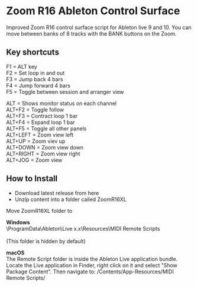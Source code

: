 # Zoom R16 Ableton Control Surface
Improved Zoom R16 control surface script for Ableton live 9 and 10. You can move between banks of 8 tracks with the BANK buttons on the Zoom.

## Key shortcuts
<p>
F1 = ALT key<br/>
F2 = Set loop in and out<br/>
F3 = Jump back 4 bars<br/>
F4 = Jump forward 4 bars<br/>
F5 = Toggle between session and arranger view
</p>
<p>
ALT = Shows monitor status on each channel<br/>
ALT+F2 = Toggle follow<br/>
ALT+F3 = Contract loop 1 bar<br/>
ALT+F4 = Expand loop 1 bar<br/>
ALT+F5 = Toggle all other panels<br/>
ALT+LEFT = Zoom view left<br/>
ALT+UP = Zoom viev up<br/>
ALT+DOWN = Zoom view down<br/>
ALT+RIGHT = Zoom view right<br/>
ALT+JOG = Zoom view
</p>

## How to Install
* Download latest release from here
* Unzip content into a folder called ZoomR16XL

Move ZoomR16XL folder to

<b>Windows</b>
<br/>
\ProgramData\Ableton\Live x.x\Resources\MIDI Remote Scripts\
<br/>
(This folder is hidden by default)

<b>macOS</b>
<br/>
The Remote Script folder is inside the Ableton Live application bundle. Locate the Live application in Finder, right click on it and select "Show Package Content". Then navigate to: /Contents/App-Resources/MIDI Remote Scripts/